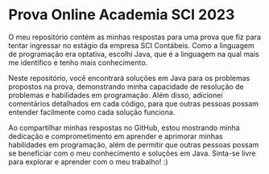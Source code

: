# Prova Online Academia SCI 2023
O meu repositório contém as minhas respostas para uma prova que fiz para tentar ingressar no estágio da empresa SCI Contábeis. Como a linguagem de programação era optativa, escolhi Java, que é a linguagem na qual mais me identifico e tenho mais conhecimento.

Neste repositório, você encontrará soluções em Java para os problemas propostos na prova, demonstrando minha capacidade de resolução de problemas e habilidades em programação. Além disso, adicionei comentários detalhados em cada código, para que outras pessoas possam entender facilmente como cada solução funciona.

Ao compartilhar minhas respostas no GitHub, estou mostrando minha dedicação e comprometimento em aprender e aprimorar minhas habilidades em programação, além de permitir que outras pessoas possam se beneficiar com o meu conhecimento e soluções em Java. Sinta-se livre para explorar e aprender com o meu trabalho! :)
